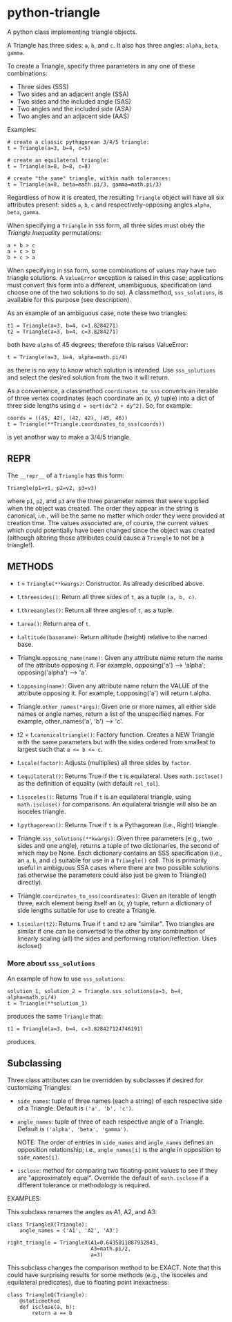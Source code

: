 # python-triangle

A python class implementing triangle objects.

A Triangle has three sides: `a`, `b`, and `c`. It also has three angles: `alpha`, `beta`, `gamma`.

To create a Triangle, specify three parameters in any one of these combinations:

* Three sides (SSS)
* Two sides and an adjacent angle (SSA)
* Two sides and the included angle (SAS)
* Two angles and the included side (ASA)
* Two angles and an adjacent side (AAS)

Examples:

    # create a classic pythagorean 3/4/5 triangle:
    t = Triangle(a=3, b=4, c=5)

    # create an equilateral triangle:
    t = Triangle(a=8, b=8, c=8)

    # create "the same" triangle, within math tolerances:
    t = Triangle(a=8, beta=math.pi/3, gamma=math.pi/3)

Regardless of how it is created, the resulting `Triangle` object will have all six attributes present: sides `a`, `b`, `c` and respectively-opposing angles `alpha`, `beta`, `gamma`.

When specifying a `Triangle` in `SSS` form, all three sides must obey the *Triangle Inequality* permutations:

    a + b > c
    a + c > b
    b + c > a

When specifying in `SSA` form, some combinations of values may have two triangle solutions. A `ValueError` exception is raised in this case; applications must convert this form into a different, unambiguous, specification (and choose one of the two solutions to do so). A classmethod, `sss_solutions`, is available for this purpose (see description).

As an example of an ambiguous case, note these two triangles:

    t1 = Triangle(a=3, b=4, c=1.8284271)
    t2 = Triangle(a=3, b=4, c=3.8284271)

both have `alpha` of 45 degrees; therefore this raises ValueError:

    t = Triangle(a=3, b=4, alpha=math.pi/4)

as there is no way to know which solution is intended. Use `sss_solutions` and select the desired solution from the two it will return.

As a convenience, a classmethod `coordinates_to_sss` converts an iterable of three vertex coordinates (each coordinate an (x, y) tuple) into a dict of three side lengths using `d = sqrt(dx^2 + dy^2)`. So, for example:

    coords = ((45, 42), (42, 42), (45, 46))
    t = Triangle(**Triangle.coordinates_to_sss(coords))

is yet another way to make a 3/4/5 triangle.


## REPR

The `__repr__` of a `Triangle` has this form:

    Triangle(p1=v1, p2=v2, p3=v3)

where `p1`, `p2`, and `p3` are the three parameter names that were supplied when the object was created. The order they appear in the string is canonical, i.e., will be the same no matter which order they were provided at creation time. The values associated are, of course, the current values which could potentially have been changed since the object was created (although altering those attributes could cause a `Triangle` to not be a triangle!).


## METHODS

* t = `Triangle(**kwargs)`: Constructor. As already described above.

* t.`threesides()`: Return all three sides of `t`, as a tuple `(a, b, c)`.

* t.`threeangles()`: Return all three angles of `t`, as a tuple.

* t.`area()`: Return area of `t`.

* t.`altitude(basename)`: Return altitude (height) relative to the named base.

* Triangle.`opposing_name(name)`: Given any attribute name return the name of the attribute opposing it. For example, opposing('a') --> 'alpha'; opposing('alpha') --> 'a'.

* t.`opposing(name)`: Given any attribute name return the VALUE of the attribute opposing it. For example, t.opposing('a') will return t.alpha.

* Triangle.`other_names(*args)`: Given one or more names, all either side names or angle names, return a list of the unspecified names. For example, other_names('a', 'b') --> 'c'.

* t2 = t.`canonicaltriangle()`: Factory function. Creates a NEW Triangle with the same parameters but with the sides ordered from smallest to largest such that `a <= b <= c`.

* t.`scale(factor)`: Adjusts (multiplies) all three sides by `factor`.

* t.`equilateral()`: Returns True if the `t` is equilateral. Uses `math.isclose()` as the definition of equality (with default `rel_tol`).

* t.`isoceles()`: Returns True if `t` is an equilateral triangle, using `math.isclose()` for comparisons. An equilateral triangle will also be an isoceles triangle.

* t.`pythagorean()`: Returns True if `t` is a Pythagorean (i.e., Right) triangle.

* Triangle.`sss_solutions(**kwargs)`: Given three parameters (e.g., two sides and one angle), returns a tuple of two dictionaries, the second of which may be None. Each dictionary contains an SSS specification (i.e., an `a`, `b`, and `c`) suitable for use in a `Triangle()` call. This is primarily useful in ambiguous SSA cases where there are two possible solutions (as otherwise the parameters could also just be given to Triangle() directly).

* Triangle.`coordinates_to_sss(coordinates)`: Given an iterable of length three, each element being itself an (x, y) tuple, return a dictionary of side lengths suitable for use to create a Triangle.

* t.`similar(t2)`: Returns True if `t` and `t2` are "similar". Two triangles are similar if one can be converted to the other by any combination of linearly scaling (all) the sides and performing rotation/reflection. Uses isclose()

### More about `sss_solutions`

An example of how to use `sss_solutions`:

    solution_1, solution_2 = Triangle.sss_solutions(a=3, b=4, alpha=math.pi/4)
    t = Triangle(**solution_1)

produces the same `Triangle` that:

    t1 = Triangle(a=3, b=4, c=3.828427124746191)

produces.

## Subclassing
Three class attributes can be overridden by subclasses if desired for customizing Triangles:

* `side_names`: tuple of three names (each a string) of each respective side of a Triangle. Default is `('a', 'b', 'c')`.

* `angle_names`: tuple of three of each respective angle of a Triangle. Default is `('alpha', 'beta', 'gamma')`.

    NOTE: The order of entries in `side_names` and `angle_names` defines an opposition relationship; i.e., `angle_names[i]` is the angle in opposition to `side_names[i]`.

* `isclose`: method for comparing two floating-point values to see if they are "approximately equal". Override the default of `math.isclose` if a different tolerance or methodology is required.



EXAMPLES:

This subclass renames the angles as A1, A2, and A3:

    class TriangleX(Triangle):
        angle_names = ('A1', 'A2', 'A3')

    right_triangle = TriangleX(A1=0.6435011087932843,
                               A3=math.pi/2,
                               a=3)


This subclass changes the comparison method to be EXACT. Note that this could have surprising results for some methods (e.g., the isoceles and equilateral predicates), due to floating point inexactness:

    class TriangleQ(Triangle):
        @staticmethod
        def isclose(a, b):
            return a == b


